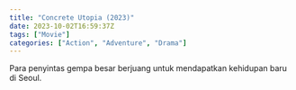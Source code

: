 ```yaml
---
title: "Concrete Utopia (2023)"
date: 2023-10-02T16:59:37Z
tags: ["Movie"]
categories: ["Action", "Adventure", "Drama"]
---
```


Para penyintas gempa besar berjuang untuk mendapatkan kehidupan baru di Seoul.

<mux-player stream-type="on-demand"
  src="https://kp3d-my.sharepoint.com/personal/ryoo_kp3d_onmicrosoft_com/_layouts/15/download.aspx?share=EePRnUPy-8pEmpyQY2NJRZYBafsFy_GdIsPEZ74ZdwvBcA" metadata-video-title="Concrete Utopia (2023)" prefer-playback="mse" controls>
  </mux-player>
  
  
  <script src="https://cdn.jsdelivr.net/npm/@mux/mux-player"></script>
  
 <script id="XZGae8uJOJf00IcKCnUAaF48PFhLtPut029019t6HaQWvk" type="application/ld+json">
 {
  "@context": "https://schema.org/",
  "@type": "VideoObject",
  "name": "Concrete Utopia (2023)",
  "contentUrl": "https://stream.mux.com/XZGae8uJOJf00IcKCnUAaF48PFhLtPut029019t6HaQWvk.m3u8",
  "thumbnailUrl": "https://www.themoviedb.org/t/p/original/g7j1PwWq4NvqflhPi3rprAyhnTF.jpg?width=314&fit_mode=preserve&time=25",
  "uploadDate": "2023-10-02T16:59:37Z",
}

</script>
